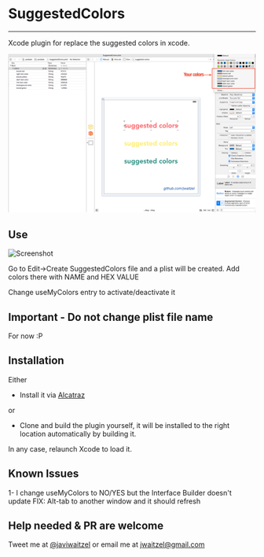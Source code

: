 # SuggestedColors
---

Xcode plugin for replace the suggested colors in xcode.

![Screenshot](https://raw.githubusercontent.com/jwaitzel/SuggestedColors/master/SuggestedColors.png)

## Use

![Screenshot](https://raw.githubusercontent.com/jwaitzel/SuggestedColors/master/CreateFile.png)

Go to Edit->Create SuggestedColors file and a plist will be created. Add colors there with NAME and HEX VALUE

Change useMyColors entry to activate/deactivate it

## Important - Do not change plist file name
For now :P

## Installation
Either

- Install it via [Alcatraz](http://alcatraz.io/)

or

- Clone and build the plugin yourself, it will be installed to the right location automatically by building it.


In any case, relaunch Xcode to load it.

## Known Issues
1- I change useMyColors to NO/YES but the Interface Builder doesn't update
  FIX: Alt-tab to another window and it should refresh

## Help needed & PR are welcome

Tweet me at [@javiwaitzel](https://twitter.com/javiwaitzel) or email me at [jwaitzel@gmail.com](mailto:jwaitzel@gmail.com)

